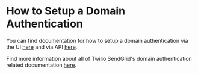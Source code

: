 # How to Setup a Domain Authentication

You can find documentation for how to setup a domain authentication via the UI [here](https://sendgrid.com/docs/ui/account-and-settings/how-to-set-up-domain-authentication) and via API [here](https://github.com/sendgrid/sendgrid-python/blob/HEAD/USAGE.md#sender-authentication).

Find more information about all of Twilio SendGrid's domain authentication related documentation [here](https://sendgrid.com/docs/ui/account-and-settings/how-to-set-up-domain-authentication).
